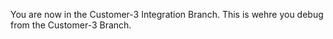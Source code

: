 You are now in the Customer-3 Integration Branch. This is wehre you debug from the Customer-3 Branch.
